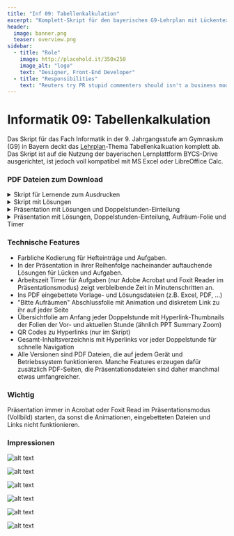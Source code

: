 ```yaml
---
title: "Inf 09: Tabellenkalkulation"
excerpt: "Komplett-Skript für den bayerischen G9-Lehrplan mit Lückentext-Hefteinträgen und Aufgaben, ausgerichtet auf BYCS-Drive."
header:
  image: banner.png
  teaser: overview.png
sidebar:
  - title: "Role"
    image: http://placehold.it/350x250
    image_alt: "logo"
    text: "Designer, Front-End Developer"
  - title: "Responsibilities"
    text: "Reuters try PR stupid commenters should isn't a business model"
---
```



# Informatik 09: Tabellenkalkulation

Das Skript für das Fach Informatik in der 9. Jahrgangsstufe am Gymnasium (G9) in Bayern deckt das [Lehrplan](https://www.lehrplanplus.bayern.de/fachlehrplan/gymnasium/9/informatik)-Thema Tabellenkalkuation komplett ab. Das Skript ist auf die Nutzung der bayerischen Lernplattform BYCS-Drive ausgerichtet, ist jedoch voll kompatibel mit MS Excel oder LibreOffice Calc.




### PDF Dateien zum Download
<details>
<summary>Skript für Lernende zum Ausdrucken</summary>
<iframe src="/inf09_tabkalk/skript_vlg-qr-hints.pdf" width="100%" height="500px">
  This browser does not support PDFs. Please download the PDF to view it: 
  <a href="/inf09_tabkalk/skript_vlg-qr-hints.pdf">Download PDF</a>.
</iframe>
</details>

<details>
<summary>Skript mit Lösungen</summary>
<iframe src="/inf09_tabkalk/skript_vlg-qr-hints-lsg.pdf" width="100%" height="500px">
  This browser does not support PDFs. Please download the PDF to view it: 
  <a href="/inf09_tabkalk/skript_vlg-qr-hints-lsg.pdf">Download PDF</a>.
</iframe>
</details>

<details>
<summary>Präsentation mit Lösungen und Doppelstunden-Einteilung</summary>
<iframe src="/inf09_tabkalk/presentation_sessions.pdf" width="100%" height="500px">
  This browser does not support PDFs. Please download the PDF to view it: 
  <a href="/inf09_tabkalk/presentation_sessions.pdf">Download PDF</a>.
</iframe>
</details>

<details>
<summary>Präsentation mit Lösungen, Doppelstunden-Einteilung, Aufräum-Folie und Timer</summary>
<iframe src="/inf09_tabkalk/presentation_all.pdf" width="100%" height="500px">
  This browser does not support PDFs. Please download the PDF to view it: 
  <a href="/inf09_tabkalk/presentation_all.pdf">Download PDF</a>.
</iframe>
</details>


### Technische Features
- Farbliche Kodierung für Hefteinträge und Aufgaben.
- In der Präsentation in ihrer Reihenfolge nacheinander auftauchende Lösungen für Lücken und Aufgaben.
- Arbeitszeit Timer für Aufgaben (nur Adobe Acrobat und Foxit Reader im Präsentationsmodus) zeigt verbleibende Zeit in Minutenschritten an.
- Ins PDF eingebettete Vorlage- und Lösungsdateien (z.B. Excel, PDF, ...)
- "Bitte Aufräumen" Abschlussfolie mit Animation und diskretem Link zu ihr auf jeder Seite
- Übersichtfolie am Anfang jeder Doppelstunde mit Hyperlink-Thumbnails der Folien der Vor- und aktuellen Stunde (ähnlich PPT Summary Zoom)
- QR Codes zu Hyperlinks (nur im Skript)
- Gesamt-Inhaltsverzeichnis mit Hyperlinks vor jeder Doppelstunde für schnelle Navigation
- Alle Versionen sind PDF Dateien, die auf jedem Gerät und Betriebssystem funktionieren. Manche Features erzeugen dafür zusätzlich PDF-Seiten, die Präsentationsdateien sind daher manchmal etwas umfangreicher. 


### Wichtig
Präsentation immer in Acrobat oder Foxit Read im Präsentationsmodus (Vollbild) starten, da sonst die Animationen, eingebetteten Dateien und Links nicht funktionieren.

### Impressionen

![alt text](/inf09_tabkalk/presentation_toc.png)

![alt text](/inf09_tabkalk/qrcode.png)

![alt text](/inf09_tabkalk/summaryzoom.png)

![alt text](/inf09_tabkalk/attachments_skript.png)

![alt text](/inf09_tabkalk/attach_pres.png)

![alt text](/inf09_tabkalk/aufraeumen.gif)